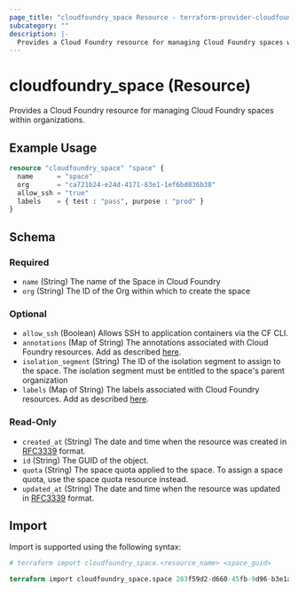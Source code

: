 ```yaml
---
page_title: "cloudfoundry_space Resource - terraform-provider-cloudfoundry"
subcategory: ""
description: |-
  Provides a Cloud Foundry resource for managing Cloud Foundry spaces within organizations.
---
```


# cloudfoundry_space (Resource)

Provides a Cloud Foundry resource for managing Cloud Foundry spaces within organizations.

## Example Usage

```terraform
resource "cloudfoundry_space" "space" {
  name      = "space"
  org       = "ca721b24-e24d-4171-83e1-1ef6bd836b38"
  allow_ssh = "true"
  labels    = { test : "pass", purpose : "prod" }
}
```

<!-- schema generated by tfplugindocs -->
## Schema

### Required

- `name` (String) The name of the Space in Cloud Foundry
- `org` (String) The ID of the Org within which to create the space

### Optional

- `allow_ssh` (Boolean) Allows SSH to application containers via the CF CLI.
- `annotations` (Map of String) The annotations associated with Cloud Foundry resources. Add as described [here](https://docs.cloudfoundry.org/adminguide/metadata.html#-view-metadata-for-an-object).
- `isolation_segment` (String) The ID of the isolation segment to assign to the space. The isolation segment must be entitled to the space's parent organization
- `labels` (Map of String) The labels associated with Cloud Foundry resources. Add as described [here](https://docs.cloudfoundry.org/adminguide/metadata.html#-view-metadata-for-an-object).

### Read-Only

- `created_at` (String) The date and time when the resource was created in [RFC3339](https://www.ietf.org/rfc/rfc3339.txt) format.
- `id` (String) The GUID of the object.
- `quota` (String) The space quota applied to the space. To assign a space quota, use the space quota resource instead.
- `updated_at` (String) The date and time when the resource was updated in [RFC3339](https://www.ietf.org/rfc/rfc3339.txt) format.

## Import

Import is supported using the following syntax:

```terraform
# terraform import cloudfoundry_space.<resource_name> <space_guid>

terraform import cloudfoundry_space.space 283f59d2-d660-45fb-9d96-b3e1aa92cfc7
```